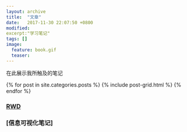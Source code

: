 ```yaml
---
layout: archive
title:  "文章"
date:   2017-11-30 22:07:50 +0800
modified:
excerpt:"学习笔记"
tags: []
image:
  feature: book.gif
  teaser: 
---
```

在此展示我所触及的笔记

<div class="tiles">
{% for post in site.categories.posts %}
  {% include post-grid.html %}
{% endfor %}
</div><!-- /.tiles 把所有categories 有 posts 的列出来-->

### [RWD](https://jamieyin.github.io/posts/rwd/web%E5%AD%A6%E4%B9%A0%E7%AC%94%E8%AE%B0/)
### [信息可视化笔记]